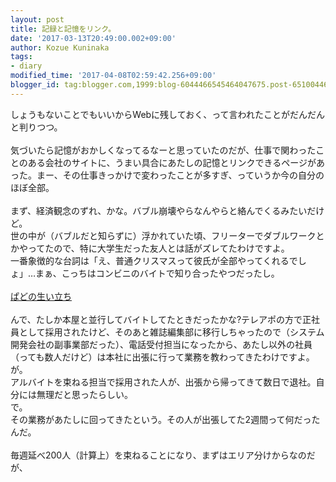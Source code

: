 ```yaml
---
layout: post
title: 記録と記憶をリンク。
date: '2017-03-13T20:49:00.002+09:00'
author: Kozue Kuninaka
tags:
- diary
modified_time: '2017-04-08T02:59:42.256+09:00'
blogger_id: tag:blogger.com,1999:blog-6044466545464047675.post-6510044635403882380
---
```


しょうもないことでもいいからWebに残しておく、って言われたことがだんだんと判りつつ。<br /><br />気づいたら記憶がおかしくなってるなーと思っていたのだが、仕事で関わったことのある会社のサイトに、うまい具合にあたしの記憶とリンクできるページがあった。まー、その仕事きっかけで変わったことが多すぎ、っていうか今の自分のほぼ全部。<br /><br />まず、経済観念のずれ、かな。バブル崩壊やらなんやらと絡んでくるみたいだけど。<br />世の中が（バブルだと知らずに）浮かれていた頃、フリーターでダブルワークとかやってたので、特に大学生だった友人とは話がズレてたわけですよ。<br />一番象徴的な台詞は「え、普通クリスマスって彼氏が全部やってくれるでしょ」…まぁ、こっちはコンビニのバイトで知り合ったやつだったし。<br /><br /><a href="http://recruit.pado.co.jp/history.html">ぱどの生い立ち</a><br /><br />んで、たしか本屋と並行してバイトしてたときだったかな?テレアポの方で正社員として採用されたけど、そのあと雑誌編集部に移行しちゃったので（システム開発会社の副事業部だった）、電話受付担当になったから、あたし以外の社員（っても数人だけど）は本社に出張に行って業務を教わってきたわけですよ。<br />が。<br />アルバイトを束ねる担当で採用された人が、出張から帰ってきて数日で退社。自分には無理だと思ったらしい。<br />で。<br />その業務があたしに回ってきたという。その人が出張してた2週間って何だったんだ。<br /><br />毎週延べ200人（計算上）を束ねることになり、まずはエリア分けからなのだが、